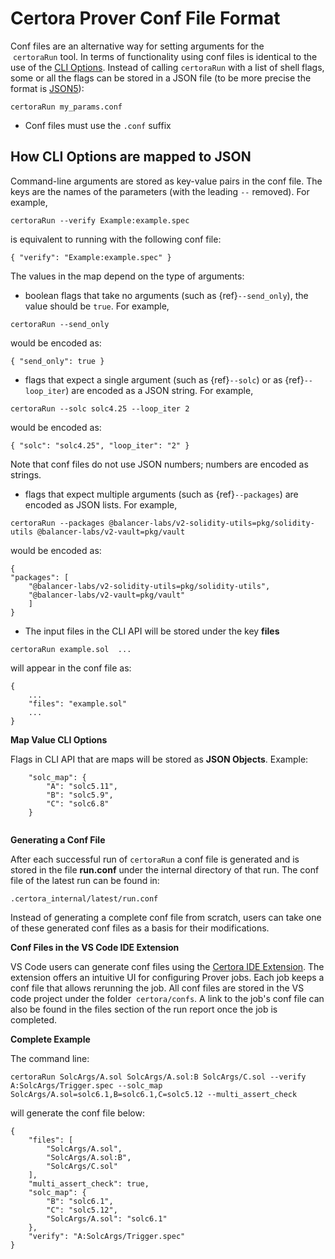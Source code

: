 Certora Prover Conf File Format
===============================

Conf files are an alternative way for setting arguments for the
 `certoraRun` tool. In terms of functionality 
using conf files is identical to the use of the [CLI Options](options.md). Instead of calling `certoraRun` 
with a list of shell flags, some or all the flags can be stored in a JSON file 
(to be more precise the format is [JSON5](https://json5.org/)):

```
certoraRun my_params.conf
```

* Conf files must use the `.conf` suffix



How CLI Options are mapped to JSON
----------------------------------

Command-line arguments are stored as key-value pairs in the conf file. 
The keys are the names of the parameters (with the leading `--` removed). 
For example,
```
certoraRun --verify Example:example.spec
```
is equivalent to running with the following conf file:

```
{ "verify": "Example:example.spec" }
```
The values in the map depend on the type of arguments:

* boolean flags that take no arguments (such as {ref}`--send_only`), 
the value should be `true`. For example,
```
certoraRun --send_only
```

would be encoded as:
```
{ "send_only": true }
```

* flags that expect a single argument (such as {ref}`--solc`) or as {ref}`--loop_iter`) 
 are encoded as a JSON string. For example,
```
certoraRun --solc solc4.25 --loop_iter 2
```

would be encoded as:
```
{ "solc": "solc4.25", "loop_iter": "2" }
```

Note that conf files do not use JSON numbers; numbers are encoded as strings.

* flags that expect multiple arguments (such as {ref}`--packages`)
are encoded as JSON lists. For example,
```
certoraRun --packages @balancer-labs/v2-solidity-utils=pkg/solidity-utils @balancer-labs/v2-vault=pkg/vault
```
would be encoded as:
```
{
"packages": [
    "@balancer-labs/v2-solidity-utils=pkg/solidity-utils",
    "@balancer-labs/v2-vault=pkg/vault"
    ]
}
```


* The input files in the CLI API will be stored under the key **files**

```
certoraRun example.sol  ...
```
will appear in the conf file as:
```
{
    ...
    "files": "example.sol" 
    ...
}
```

**Map Value CLI Options**

Flags in CLI API that are maps will be stored as **JSON Objects**. Example:
```
    "solc_map": {
        "A": "solc5.11",
        "B": "solc5.9",
        "C": "solc6.8"
    }
    
```
**Generating a Conf File**

After each successful run of `certoraRun` a conf file is generated and is
stored in the file **run.conf** under the internal directory of that run.
The conf file of the latest run can be found in:

```
.certora_internal/latest/run.conf
```

Instead of generating a complete conf file from scratch, users can take 
one of these generated  conf files as a basis for their modifications.

**Conf Files in the VS Code IDE Extension**

VS Code users can generate conf files using the [Certora IDE Extension](https://marketplace.visualstudio.com/items?itemName=Certora.vscode-certora-prover). The extension 
offers an intuitive UI for configuring Prover jobs. Each job 
keeps a conf file that allows rerunning the job. All conf files
are stored in the VS code project under the folder  `certora/confs`. A link to the job's conf file
can also be found in the files section of the run report once the job is completed.

**Complete Example**

The command line:
```
certoraRun SolcArgs/A.sol SolcArgs/A.sol:B SolcArgs/C.sol --verify A:SolcArgs/Trigger.spec --solc_map SolcArgs/A.sol=solc6.1,B=solc6.1,C=solc5.12 --multi_assert_check 
```

will generate the conf file below:
```
{
    "files": [
        "SolcArgs/A.sol",
        "SolcArgs/A.sol:B",
        "SolcArgs/C.sol"
    ],
    "multi_assert_check": true,
    "solc_map": {
        "B": "solc6.1",
        "C": "solc5.12",
        "SolcArgs/A.sol": "solc6.1"
    },
    "verify": "A:SolcArgs/Trigger.spec"
}
```

